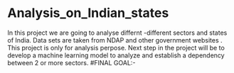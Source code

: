 # Analysis_on_Indian_states
In this project we are going to analyse differnt -different sectors and states of India.
Data sets are taken from NDAP and other government websites . 
This project is only for analysis perpose. 
Next step in the project will be to develop a machine learning model to analyze and establish a dependency between  2 or more sectors.
#FINAL GOAL:-

